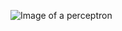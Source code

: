 ![Image of a perceptron](https://github.com/user-attachments/assets/5bb0c0ab-77c2-43c8-a9f4-576425055955)
